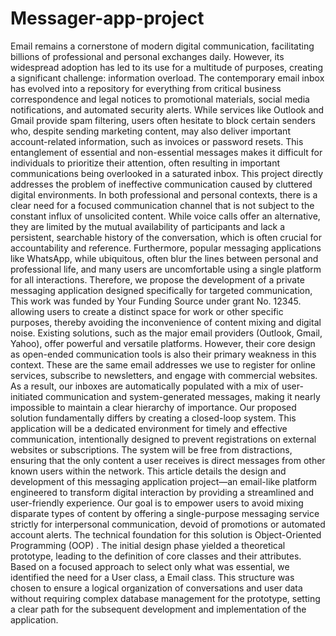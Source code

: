 # Messager-app-project
Email remains a cornerstone of modern digital
communication, facilitating billions of professional and
personal exchanges daily. However, its widespread adoption
has led to its use for a multitude of purposes, creating a
significant challenge: information overload. The contemporary
email inbox has evolved into a repository for everything
from critical business correspondence and legal notices
to promotional materials, social media notifications, and
automated security alerts. While services like Outlook and
Gmail provide spam filtering, users often hesitate to block
certain senders who, despite sending marketing content, may
also deliver important account-related information, such as
invoices or password resets. This entanglement of essential
and non-essential messages makes it difficult for individuals
to prioritize their attention, often resulting in important
communications being overlooked in a saturated inbox.
This project directly addresses the problem of ineffective
communication caused by cluttered digital environments. In
both professional and personal contexts, there is a clear need
for a focused communication channel that is not subject
to the constant influx of unsolicited content. While voice
calls offer an alternative, they are limited by the mutual
availability of participants and lack a persistent, searchable
history of the conversation, which is often crucial for
accountability and reference. Furthermore, popular messaging
applications like WhatsApp, while ubiquitous, often blur the
lines between personal and professional life, and many users
are uncomfortable using a single platform for all interactions.
Therefore, we propose the development of a private messaging
application designed specifically for targeted communication,
This work was funded by Your Funding Source under grant No. 12345.
allowing users to create a distinct space for work or other
specific purposes, thereby avoiding the inconvenience of
content mixing and digital noise.
Existing solutions, such as the major email providers
(Outlook, Gmail, Yahoo), offer powerful and versatile
platforms. However, their core design as open-ended
communication tools is also their primary weakness in this
context. These are the same email addresses we use to
register for online services, subscribe to newsletters, and
engage with commercial websites. As a result, our inboxes
are automatically populated with a mix of user-initiated
communication and system-generated messages, making it
nearly impossible to maintain a clear hierarchy of importance.
Our proposed solution fundamentally differs by creating a
closed-loop system. This application will be a dedicated
environment for timely and effective communication,
intentionally designed to prevent registrations on external
websites or subscriptions. The system will be free from
distractions, ensuring that the only content a user receives
is direct messages from other known users within the network.
This article details the design and development of this
messaging application project—an email-like platform
engineered to transform digital interaction by providing a
streamlined and user-friendly experience. Our goal is to
empower users to avoid mixing disparate types of content
by offering a single-purpose messaging service strictly
for interpersonal communication, devoid of promotions or
automated account alerts. The technical foundation for this
solution is Object-Oriented Programming (OOP) . The
initial design phase yielded a theoretical prototype, leading
to the definition of core classes and their attributes. Based
on a focused approach to select only what was essential,
we identified the need for a User class, a Email class.
This structure was chosen to ensure a logical organization
of conversations and user data without requiring complex
database management for the prototype, setting a clear path
for the subsequent development and implementation of the
application.
